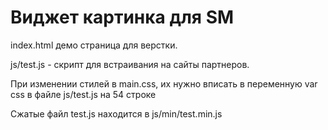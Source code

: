 Виджет картинка для SM
=============

index.html демо страница для верстки.

js/test.js - скрипт для встраивания на сайты партнеров.

При изменении стилей в main.css, их нужно вписать в переменную var css в файле js/test.js на 54 строке

Сжатые файл test.js находится в js/min/test.min.js
